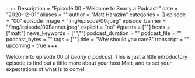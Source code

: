+++
Description = "Episode 00 - Welcome to Bearly a Podcast!"
date = "2020-12-01"
aliases = ""
author = "Matt Harazim"
categories = []
episode = "00"
episode_image = "img/episode/00.jpeg"
episode_banner = "/img/episode/00Banner.jpeg"
explicit = "no"
#guests = [""]
hosts = ["matt"]
news_keywords = ["",""]
podcast_duration = ""
podcast_file = ""
podcast_bytes = ""
tags = [""]
title = "Why should you care?"
transcript = ""
upcoming = true
+++

Welcome to episode 00 of *bearly a podcast*. This is just a little introductory episode to find out a little more about your host Matt, and to set your expectations of what is to come! 
